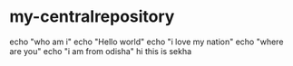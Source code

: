 # my-centralrepository
echo "who am i"
echo "Hello world"
echo "i love my nation"
echo "where are you"
echo "i am from odisha"
hi this is sekha
